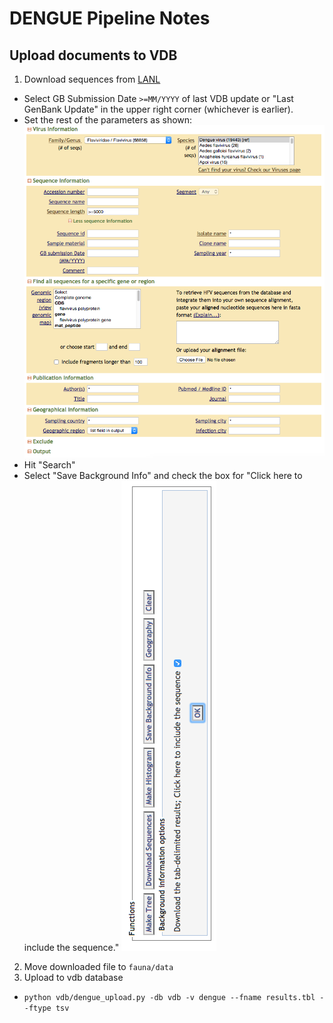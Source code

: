 # DENGUE Pipeline Notes

## Upload documents to VDB
1. Download sequences from [LANL](https://hfv.lanl.gov/components/sequence/HCV/search/searchi.html)
  * Select GB Submission Date `>=MM/YYYY` of last VDB update or "Last GenBank Update" in the upper right corner (whichever is earlier).
  * Set the rest of the parameters as shown:  
![Parameters](./download_instructions.png)  
  * Hit "Search"  
  * Select "Save Background Info" and check the box for "Click here to include the sequence."
  ![Save](./download_instructions2.png)  
2. Move downloaded file to `fauna/data`
3. Upload to vdb database
  * `python vdb/dengue_upload.py -db vdb -v dengue --fname results.tbl --ftype tsv`
